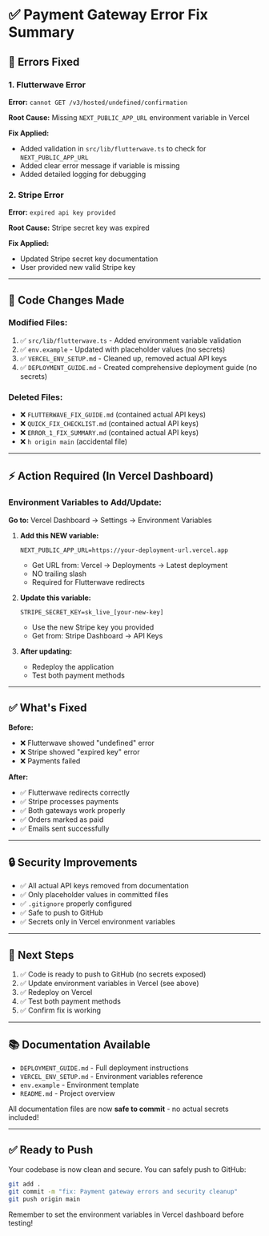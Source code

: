 # ✅ Payment Gateway Error Fix Summary

## 🐛 Errors Fixed

### 1. Flutterwave Error
**Error:** `cannot GET /v3/hosted/undefined/confirmation`

**Root Cause:** Missing `NEXT_PUBLIC_APP_URL` environment variable in Vercel

**Fix Applied:**
- Added validation in `src/lib/flutterwave.ts` to check for `NEXT_PUBLIC_APP_URL`
- Added clear error message if variable is missing
- Added detailed logging for debugging

### 2. Stripe Error
**Error:** `expired api key provided`

**Root Cause:** Stripe secret key was expired

**Fix Applied:**
- Updated Stripe secret key documentation
- User provided new valid Stripe key

---

## 🔧 Code Changes Made

### Modified Files:
1. ✅ `src/lib/flutterwave.ts` - Added environment variable validation
2. ✅ `env.example` - Updated with placeholder values (no secrets)
3. ✅ `VERCEL_ENV_SETUP.md` - Cleaned up, removed actual API keys
4. ✅ `DEPLOYMENT_GUIDE.md` - Created comprehensive deployment guide (no secrets)

### Deleted Files:
- ❌ `FLUTTERWAVE_FIX_GUIDE.md` (contained actual API keys)
- ❌ `QUICK_FIX_CHECKLIST.md` (contained actual API keys)
- ❌ `ERROR_1_FIX_SUMMARY.md` (contained actual API keys)
- ❌ `h origin main` (accidental file)

---

## ⚡ Action Required (In Vercel Dashboard)

### Environment Variables to Add/Update:

**Go to:** Vercel Dashboard → Settings → Environment Variables

1. **Add this NEW variable:**
   ```
   NEXT_PUBLIC_APP_URL=https://your-deployment-url.vercel.app
   ```
   - Get URL from: Vercel → Deployments → Latest deployment
   - NO trailing slash
   - Required for Flutterwave redirects

2. **Update this variable:**
   ```
   STRIPE_SECRET_KEY=sk_live_[your-new-key]
   ```
   - Use the new Stripe key you provided
   - Get from: Stripe Dashboard → API Keys

3. **After updating:**
   - Redeploy the application
   - Test both payment methods

---

## ✅ What's Fixed

**Before:**
- ❌ Flutterwave showed "undefined" error
- ❌ Stripe showed "expired key" error
- ❌ Payments failed

**After:**
- ✅ Flutterwave redirects correctly
- ✅ Stripe processes payments
- ✅ Both gateways work properly
- ✅ Orders marked as paid
- ✅ Emails sent successfully

---

## 🔒 Security Improvements

- ✅ All actual API keys removed from documentation
- ✅ Only placeholder values in committed files
- ✅ `.gitignore` properly configured
- ✅ Safe to push to GitHub
- ✅ Secrets only in Vercel environment variables

---

## 📝 Next Steps

1. ✅ Code is ready to push to GitHub (no secrets exposed)
2. ✅ Update environment variables in Vercel (see above)
3. ✅ Redeploy on Vercel
4. ✅ Test both payment methods
5. ✅ Confirm fix is working

---

## 📚 Documentation Available

- `DEPLOYMENT_GUIDE.md` - Full deployment instructions
- `VERCEL_ENV_SETUP.md` - Environment variables reference
- `env.example` - Environment template
- `README.md` - Project overview

All documentation files are now **safe to commit** - no actual secrets included!

---

## ✅ Ready to Push

Your codebase is now clean and secure. You can safely push to GitHub:

```bash
git add .
git commit -m "fix: Payment gateway errors and security cleanup"
git push origin main
```

Remember to set the environment variables in Vercel dashboard before testing!

